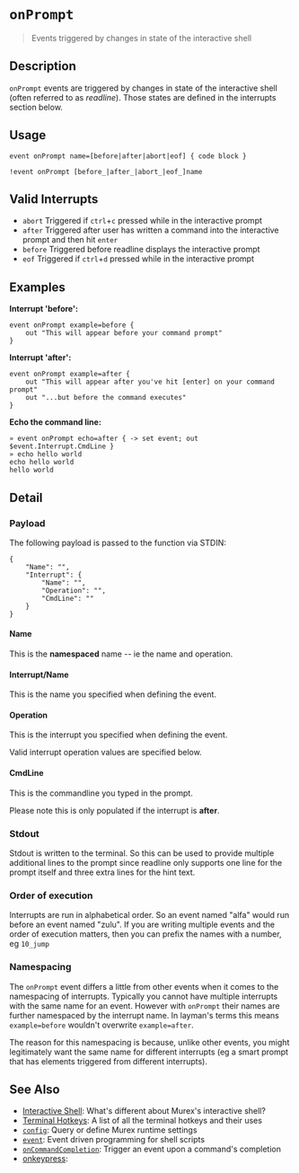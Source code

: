 # `onPrompt`

> Events triggered by changes in state of the interactive shell

## Description

`onPrompt` events are triggered by changes in state of the interactive shell
(often referred to as _readline_). Those states are defined in the interrupts
section below.

## Usage

```
event onPrompt name=[before|after|abort|eof] { code block }

!event onPrompt [before_|after_|abort_|eof_]name
```

## Valid Interrupts

* `abort`
    Triggered if `ctrl`+`c` pressed while in the interactive prompt
* `after`
    Triggered after user has written a command into the interactive prompt and then hit `enter`
* `before`
    Triggered before readline displays the interactive prompt
* `eof`
    Triggered if `ctrl`+`d` pressed while in the interactive prompt

## Examples

**Interrupt 'before':**

```
event onPrompt example=before {
    out "This will appear before your command prompt"
}
```

**Interrupt 'after':**

```
event onPrompt example=after {
    out "This will appear after you've hit [enter] on your command prompt"
    out "...but before the command executes"
}
```

**Echo the command line:**

```
» event onPrompt echo=after { -> set event; out $event.Interrupt.CmdLine }
» echo hello world
echo hello world
hello world
```

## Detail

### Payload

The following payload is passed to the function via STDIN:

```
{
    "Name": "",
    "Interrupt": {
        "Name": "",
        "Operation": "",
        "CmdLine": ""
    }
}
```

#### Name

This is the **namespaced** name -- ie the name and operation.

#### Interrupt/Name

This is the name you specified when defining the event.

#### Operation

This is the interrupt you specified when defining the event.

Valid interrupt operation values are specified below.

#### CmdLine

This is the commandline you typed in the prompt.

Please note this is only populated if the interrupt is **after**.

### Stdout

Stdout is written to the terminal. So this can be used to provide multiple
additional lines to the prompt since readline only supports one line for the
prompt itself and three extra lines for the hint text.

### Order of execution

Interrupts are run in alphabetical order. So an event named "alfa" would run
before an event named "zulu". If you are writing multiple events and the order
of execution matters, then you can prefix the names with a number, eg `10_jump`

### Namespacing

The `onPrompt` event differs a little from other events when it comes to the
namespacing of interrupts. Typically you cannot have multiple interrupts with
the same name for an event. However with `onPrompt` their names are further 
namespaced by the interrupt name. In layman's terms this means `example=before`
wouldn't overwrite `example=after`.

The reason for this namespacing is because, unlike other events, you might
legitimately want the same name for different interrupts (eg a smart prompt
that has elements triggered from different interrupts).

## See Also

* [Interactive Shell](../user-guide/interactive-shell.md):
  What's different about Murex's interactive shell?
* [Terminal Hotkeys](../user-guide/terminal-keys.md):
  A list of all the terminal hotkeys and their uses
* [`config`](../commands/config.md):
  Query or define Murex runtime settings
* [`event`](../commands/event.md):
  Event driven programming for shell scripts
* [`onCommandCompletion`](../events/oncommandcompletion.md):
  Trigger an event upon a command's completion
* [onkeypress](../events/onkeypress.md):
  